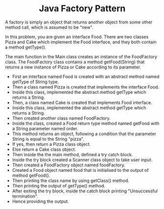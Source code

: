 <h1 align="center">Java Factory Pattern</h1>

A factory is simply an object that returns another object from some other method call, which is assumed to be "new".

In this problem, you are given an interface Food. There are two classes Pizza and Cake which implement the Food interface, and they both contain a method getType().

The main function in the Main class creates an instance of the FoodFactory class. The FoodFactory class contains a method getFood(String) that returns a new instance of Pizza or Cake according to its parameter.

- First an interface named Food is created with an abstract method named getType of String type.
- Then a class named Pizza is created that implements the interface Food.
- Inside this class, implemented the abstract method getType which returns a String.
- Then, a class named Cake is created that implements Food interface.
- Inside this class, implemented the abstract method getType which returns a String.
- Then created another class named FoodFactory.
- Inside the class, created a Food return type method named getFood with a String parameter named order.
- This method returns an object, following a condition that the parameter String is equal to the String "pizza".
- If yes, then return a Pizza class object.
- Else return a Cake class object.
- Then inside the the main method, defined a try catch block.
- Inside the try block created a Scanner class object to take user input.
- Then created a FoodFactory object named foodFactory.
- Created a Food object named food that is initialised to the output of method getFood().
- Then printing the class name by using getClass() method.
- Then printing the output of getType() method.
- After exiting the try block, inside the catch block printing "Unsuccessful termination".
- Hence providing the output.